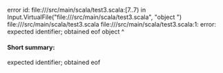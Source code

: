 error id: file://<WORKSPACE>/src/main/scala/test3.scala:[7..7) in Input.VirtualFile("file://<WORKSPACE>/src/main/scala/test3.scala", "object ")
file://<WORKSPACE>/src/main/scala/test3.scala
file://<WORKSPACE>/src/main/scala/test3.scala:1: error: expected identifier; obtained eof
object 
       ^
#### Short summary: 

expected identifier; obtained eof